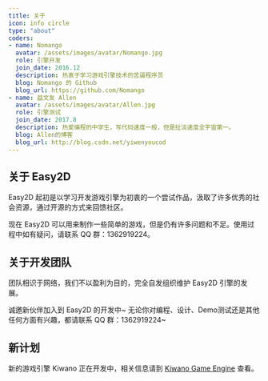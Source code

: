 ```yaml
---
title: 关于
icon: info circle
type: "about"
coders:
- name: Nomango
  avatar: /assets/images/avatar/Nomango.jpg
  role: 引擎开发
  join_date: 2016.12
  description: 热衷于学习游戏引擎技术的苦逼程序员
  blog: Nomango 的 Github
  blog_url: https://github.com/Nomango
- name: 益文友 Allen
  avatar: /assets/images/avatar/Allen.jpg
  role: 引擎测试
  join_date: 2017.8
  description: 热爱编程的中学生，写代码速度一般，但是扯淡速度全宇宙第一。
  blog: Allen的博客
  blog_url: http://blog.csdn.net/yiwenyoucod
---
```


## 关于 Easy2D

Easy2D 起初是以学习开发游戏引擎为初衷的一个尝试作品，汲取了许多优秀的社会资源，通过开源的方式来回馈社区。

现在 Easy2D 可以用来制作一些简单的游戏，但是仍有许多问题和不足。使用过程中如有疑问，请联系 QQ 群：1362919224。

## 关于开发团队

团队相识于网络，我们不以盈利为目的，完全自发组织维护 Easy2D 引擎的发展。

诚邀新伙伴加入到 Easy2D 的开发中~ 无论你对编程、设计、Demo测试还是其他任何方面有兴趣，都请联系 QQ 群：1362919224~

## 新计划

新的游戏引擎 Kiwano 正在开发中，相关信息请到 [Kiwano Game Engine](//kiwanoengine.com) 查看。